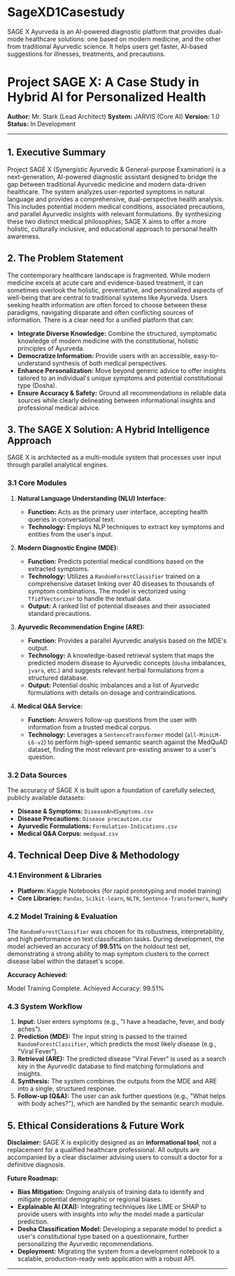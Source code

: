 # SageXD1Casestudy
SAGE X Ayurveda is an AI-powered diagnostic platform that provides dual-mode healthcare solutions: one based on modern medicine, and the other from traditional Ayurvedic science. It helps users get faster, AI-based suggestions for illnesses, treatments, and precautions.
# Project SAGE X: A Case Study in Hybrid AI for Personalized Health

**Author:** Mr. Stark (Lead Architect)
**System:** JARVIS (Core AI)
**Version:** 1.0
**Status:** In Development

---

## 1. Executive Summary

Project SAGE X (Synergistic Ayurvedic & General-purpose Examination) is a next-generation, AI-powered diagnostic assistant designed to bridge the gap between traditional Ayurvedic medicine and modern data-driven healthcare. The system analyzes user-reported symptoms in natural language and provides a comprehensive, dual-perspective health analysis. This includes potential modern medical conditions, associated precautions, and parallel Ayurvedic insights with relevant formulations. By synthesizing these two distinct medical philosophies, SAGE X aims to offer a more holistic, culturally inclusive, and educational approach to personal health awareness.

## 2. The Problem Statement

The contemporary healthcare landscape is fragmented. While modern medicine excels at acute care and evidence-based treatment, it can sometimes overlook the holistic, preventative, and personalized aspects of well-being that are central to traditional systems like Ayurveda. Users seeking health information are often forced to choose between these paradigms, navigating disparate and often conflicting sources of information. There is a clear need for a unified platform that can:

-   **Integrate Diverse Knowledge:** Combine the structured, symptomatic knowledge of modern medicine with the constitutional, holistic principles of Ayurveda.
-   **Democratize Information:** Provide users with an accessible, easy-to-understand synthesis of both medical perspectives.
-   **Enhance Personalization:** Move beyond generic advice to offer insights tailored to an individual's unique symptoms and potential constitutional type (Dosha).
-   **Ensure Accuracy & Safety:** Ground all recommendations in reliable data sources while clearly delineating between informational insights and professional medical advice.

## 3. The SAGE X Solution: A Hybrid Intelligence Approach

SAGE X is architected as a multi-module system that processes user input through parallel analytical engines.

### 3.1 Core Modules

1.  **Natural Language Understanding (NLU) Interface:**
    -   **Function:** Acts as the primary user interface, accepting health queries in conversational text.
    -   **Technology:** Employs NLP techniques to extract key symptoms and entities from the user's input.

2.  **Modern Diagnostic Engine (MDE):**
    -   **Function:** Predicts potential medical conditions based on the extracted symptoms.
    -   **Technology:** Utilizes a `RandomForestClassifier` trained on a comprehensive dataset linking over 40 diseases to thousands of symptom combinations. The model is vectorized using `TfidfVectorizer` to handle the textual data.
    -   **Output:** A ranked list of potential diseases and their associated standard precautions.

3.  **Ayurvedic Recommendation Engine (ARE):**
    -   **Function:** Provides a parallel Ayurvedic analysis based on the MDE's output.
    -   **Technology:** A knowledge-based retrieval system that maps the predicted modern disease to Ayurvedic concepts (`dosha` imbalances, `jvara`, etc.) and suggests relevant herbal formulations from a structured database.
    -   **Output:** Potential doshic imbalances and a list of Ayurvedic formulations with details on dosage and contraindications.

4.  **Medical Q&A Service:**
    -   **Function:** Answers follow-up questions from the user with information from a trusted medical corpus.
    -   **Technology:** Leverages a `SentenceTransformer` model (`all-MiniLM-L6-v2`) to perform high-speed semantic search against the MedQuAD dataset, finding the most relevant pre-existing answer to a user's question.

### 3.2 Data Sources

The accuracy of SAGE X is built upon a foundation of carefully selected, publicly available datasets:
-   **Disease & Symptoms:** `DiseaseAndSymptoms.csv`
-   **Disease Precautions:** `Disease precaution.csv`
-   **Ayurvedic Formulations:** `Formulation-Indications.csv`
-   **Medical Q&A Corpus:** `medquad.csv`

## 4. Technical Deep Dive & Methodology

### 4.1 Environment & Libraries
-   **Platform:** Kaggle Notebooks (for rapid prototyping and model training)
-   **Core Libraries:** `Pandas`, `Scikit-learn`, `NLTK`, `Sentence-Transformers`, `NumPy`

### 4.2 Model Training & Evaluation
The `RandomForestClassifier` was chosen for its robustness, interpretability, and high performance on text classification tasks. During development, the model achieved an accuracy of **99.51%** on the holdout test set, demonstrating a strong ability to map symptom clusters to the correct disease label within the dataset's scope.

**Accuracy Achieved:**

Model Training Complete.
Achieved Accuracy: 99.51%


### 4.3 System Workflow
1.  **Input:** User enters symptoms (e.g., "I have a headache, fever, and body aches").
2.  **Prediction (MDE):** The input string is passed to the trained `RandomForestClassifier`, which predicts the most likely disease (e.g., "Viral Fever").
3.  **Retrieval (ARE):** The predicted disease "Viral Fever" is used as a search key in the Ayurvedic database to find matching formulations and insights.
4.  **Synthesis:** The system combines the outputs from the MDE and ARE into a single, structured response.
5.  **Follow-up (Q&A):** The user can ask further questions (e.g., "What helps with body aches?"), which are handled by the semantic search module.

## 5. Ethical Considerations & Future Work

**Disclaimer:** SAGE X is explicitly designed as an **informational tool**, not a replacement for a qualified healthcare professional. All outputs are accompanied by a clear disclaimer advising users to consult a doctor for a definitive diagnosis.

**Future Roadmap:**
-   **Bias Mitigation:** Ongoing analysis of training data to identify and mitigate potential demographic or regional biases.
-   **Explainable AI (XAI):** Integrating techniques like LIME or SHAP to provide users with insights into *why* the model made a particular prediction.
-   **Dosha Classification Model:** Developing a separate model to predict a user's constitutional type based on a questionnaire, further personalizing the Ayurvedic recommendations.
-   **Deployment:** Migrating the system from a development notebook to a scalable, production-ready web application with a robust API.

---
